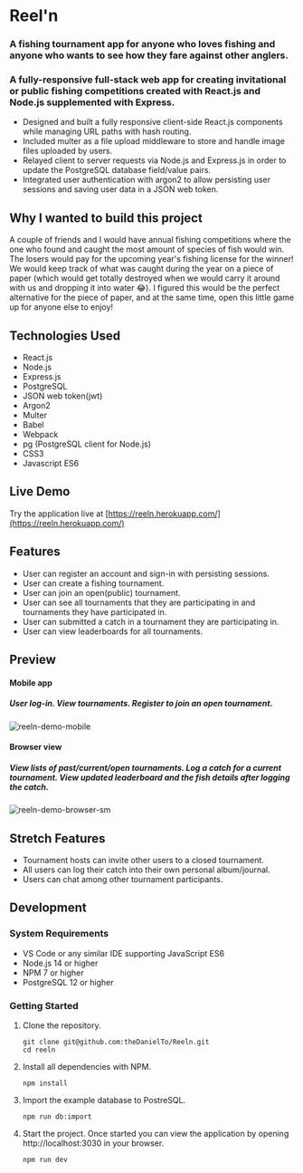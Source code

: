# Reel'n
### A fishing tournament app for anyone who loves fishing and anyone who wants to see how they fare against other anglers.
### A fully-responsive full-stack web app for creating invitational or public fishing competitions created with React.js and Node.js supplemented with Express.

- Designed and built a fully responsive client-side React.js components while managing URL paths with hash routing.
- Included multer as a file upload middleware to store and handle image files uploaded by users.
- Relayed client to server requests via Node.js and Express.js in order to update the PostgreSQL database field/value pairs.
- Integrated user authentication with argon2 to allow persisting user sessions and saving user data in a JSON web token.

## Why I wanted to build this project

A couple of friends and I would have annual fishing competitions where the one who found and caught the most amount of species of fish would win. The losers would pay for the upcoming year's fishing license for the winner! We would keep track of what was caught during the year on a piece of paper (which would get totally destroyed when we would carry it around with us and dropping it into water :joy:). I figured this would be the perfect alternative for the piece of paper, and at the same time, open this little game up for anyone else to enjoy!

## Technologies Used

- React.js
- Node.js
- Express.js
- PostgreSQL
- JSON web token(jwt)
- Argon2
- Multer
- Babel
- Webpack
- pg (PostgreSQL client for Node.js)
- CSS3
- Javascript ES6

## Live Demo

Try the application live at [https://reeln.herokuapp.com/](https://reeln.herokuapp.com/)

## Features

- User can register an account and sign-in with persisting sessions.
- User can create a fishing tournament.
- User can join an open(public) tournament.
- User can see all tournaments that they are participating in and tournaments they have participated in.
- User can submitted a catch in a tournament they are participating in.
- User can view leaderboards for all tournaments.

## Preview

#### Mobile app
##### User log-in. View tournaments. Register to join an open tournament.
![reeln-demo-mobile](https://user-images.githubusercontent.com/82009814/128575620-58eac792-8653-4199-8ab5-3a111ec10865.gif)

#### Browser view
##### View lists of past/current/open tournaments. Log a catch for a current tournament. View updated leaderboard and the fish details after logging the catch.
![reeln-demo-browser-sm](https://user-images.githubusercontent.com/82009814/128576184-f299aaff-ef19-401d-a52c-d99a0adaab00.gif)

## Stretch Features

- Tournament hosts can invite other users to a closed tournament.
- All users can log their catch into their own personal album/journal.
- Users can chat among other tournament participants.

## Development

### System Requirements

- VS Code or any similar IDE supporting JavaScript ES6
- Node.js 14 or higher
- NPM 7 or higher
- PostgreSQL 12 or higher

### Getting Started

1. Clone the repository.

    ```shell
    git clone git@github.com:theDanielTo/Reeln.git
    cd reeln
    ```
    
2. Install all dependencies with NPM.

    ```shell
    npm install
    ```
    
3. Import the example database to PostreSQL.

    ```shell
    npm run db:import
    ```

4. Start the project. Once started you can view the application by opening http://localhost:3030 in your browser.

    ```shell
    npm run dev
    ```
